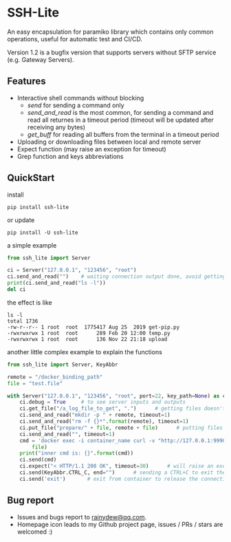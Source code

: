 # SSH-Lite
An easy encapsulation for paramiko library which contains only common operations, useful for automatic test and CI/CD.

Version 1.2 is a bugfix version that supports servers without SFTP service (e.g. Gateway Servers).

## Features

* Interactive shell commands without blocking
    * *send* for sending a command only
	* *send_and_read* is the most common, for sending a command and read all returnes in a timeout period (timeout will be updated after receiving any bytes)
	* *get_buff* for reading all buffers from the terminal in a timeout period
* Uploading or downloading files between local and remote server
* Expect function (may raise an exception for timeout)
* Grep function and keys abbreviations

## QuickStart

install

```shell
pip install ssh-lite
```

or update

```shell
pip install -U ssh-lite
```

a simple example

```python
from ssh_lite import Server

ci = Server("127.0.0.1", "123456", "root")
ci.send_and_read("")    # waiting connection output done, avoid getting extra output before "ls -l" like "Last login: Tue ..."
print(ci.send_and_read("ls -l"))
del ci
```

the effect is like

```
ls -l
total 1736
-rw-r--r-- 1 root  root  1775417 Aug 25  2019 get-pip.py
-rwxrwxrwx 1 root  root      289 Feb 20 12:00 temp.py
-rwxrwxrwx 1 root  root      136 Nov 22 21:18 upload
```

another little complex example to explain the functions

```python
from ssh_lite import Server, KeyAbbr

remote = "/docker_binding_path"
file = "test.file"

with Server("127.0.0.1", "123456", "root", port=22, key_path=None) as ci:  # type: Server  # rsa keys are supported
    ci.debug = True     # to see server inputs and outputs
    ci.get_file("/a_log_file_to_get", ".")      # getting files doesn't need destination filename 
    ci.send_and_read("mkdir -p " + remote, timeout=1)
    ci.send_and_read("rm -f {}*".format(remote), timeout=1)
    ci.put_file("prepare/" + file, remote + file)      # putting files strictly need destination filename
    ci.send_and_read("", timeout=1)
    cmd = 'docker exec -i container_name curl -v "http://127.0.0.1:9990/upload?file=/reference_path/{}&uri=me"'.format(
        file)
    print("inner cmd is: {}".format(cmd))
    ci.send(cmd)
    ci.expect("< HTTP/1.1 200 OK", timeout=30)      # will raise an exception if we cannot see 200 OK response in 30 secs
    ci.send(KeyAbbr.CTRL_C, end="")      # sending a CTRL+C to exit the HTTP2 long connection
    ci.send('exit')       # exit from container to release the connection
```

## Bug report

* Issues and bugs report to rainydew@qq.com.
* Homepage icon leads to my Github project page, issues / PRs / stars are welcomed :)
